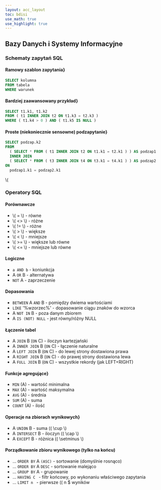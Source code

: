 ```yaml
---
layout: acc_layout
toc: bdisi
use_math: true
use_highlight: true
---
```


Bazy Danych i Systemy Informacyjne
---

### Schematy zapytań SQL

#### Ramowy szablon zapytania}
```sql
SELECT kolumna
FROM tabela
WHERE warunek
```

#### Bardziej zaawansowany przykład}
```sql
SELECT t1.k1, t1.k2
FROM ( t1 INNER JOIN t2 ON t1.k3 = t2.k3 )
WHERE ( t1.k4 > 0 ) AND ( t1.k5 IS NULL )
```

#### Proste (niekoniecznie sensowne) podzapytanie}
```sql
SELECT podzap.k2
FROM 
  ( SELECT * FROM ( t1 INNER JOIN t2 ON t1.k1 = t2.k1 ) ) AS podzap1
  INNER JOIN
  ( SELECT * FROM ( t3 INNER JOIN t4 ON t3.k1 = t4.k1 ) ) AS podzap2
ON
  podzap1.k1 = podzap2.k1
```
  \\( 
  
### Operatory SQL

#### Porównawcze
* \\( = \\)  -  równe 
* \\( <> \\) -  różne 
* \\( != \\) -  różne 
* \\( > \\)  -  większe 
* \\( < \\)  -  mniejsze 
* \\( >= \\) -  większe lub równe 
* \\( <= \\) -  mniejsze lub równe 

#### Logiczne
* `a AND b` - koniunkcja 
* A `OR` B  - alternatywa 
* `NOT` A   - zaprzeczenie 


#### Dopasowania
* `BETWEEN` A `AND` B - pomiędzy dwiema wartościami 
* `LIKE` '\%wzorzec\%'       - dopasowanie ciągu znaków do wzorca 
* A `NOT IN` B               - poza danym zbiorem 
* A `IS (NOT) NULL`          - jest równy/różny NULL 

#### Łączenie tabel 
* A `JOIN` B (`ON` C)       - iloczyn kartezjański               
* A `INNER JOIN` B (`ON` C) - łączenie naturalne                 
* A `LEFT JOIN` B (`ON` C)  - do lewej strony dostawiona prawa   
* A `RIGHT JOIN` B (`ON` C) - do prawej strony dostawiona lewa   
* A `FULL JOIN` B (`ON` C)  - wszystkie rekordy (jak LEFT+RIGHT) 

#### Funkcje agregujące}
* `MIN` (A)   - wartość minimalna  
* `MAX` (A)   - wartość maksymalna 
* `AVG` (A)   - średnia            
* `SUM` (A)   - suma               
* `COUNT` (A) - ilość              

#### Operacje na zbiorach wynikowych}

* A `UNION` B     - suma \(( \cup \\)         
* A `INTERSECT` B - iloczyn \(( \cap \\)  
* A `EXCEPT` B    - różnica \(( \setminus \\)  

#### Porządkowanie zbioru wynikowego (tylko na końcu)
* ... `ORDER BY` A `(ASC)` - sortowanie (domyślnie rosnąco)                   
* ... `ORDER BY` A `DESC`  - sortowanie malejąco                              
* ... `GROUP BY` A       - grupowanie                                       
* ... `HAVING C `        - filtr końcowy, po wykonaniu właściwego zapytania 
* ... `LIMIT n `         - pierwsze \(( n $ wyników                           